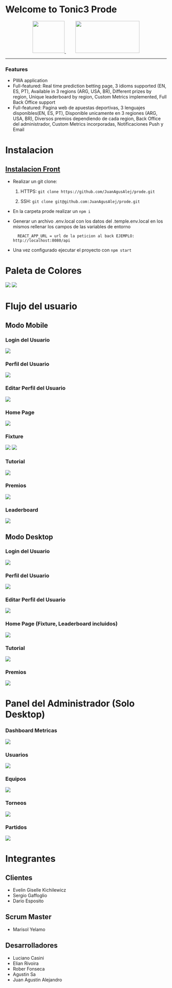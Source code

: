 # Welcome to Tonic3 Prode

<div align="center">
<a href="https://tonic3.com/" style="margin-right: 30px" target="_blank">
    <img src="https://info.tonic3.com/hubfs/tonic3-logotype-color.png" width="100" height="100">
</a>
<a align="center" href="http://https://www.plataforma5.la/" target="_blank">
    <img src="https://www.plataforma5.la/static/media/P5Desktop.d1842dd2bff00677295cd7d28a29e60c.svg" width="200" height="100">
</a>
</div>

------------
### Features

- PWA application
- Full-featured: Real time prediction betting page, 3 idioms supported (EN, ES, PT), Available in 3 regions (ARG, USA, BR), Different prizes by region, Unique leaderboard by region, Custom Metrics implemented, Full Back Office support
- Full-featured: Pagina web de apuestas deportivas, 3 lenguajes disponibles(EN, ES, PT), Disponible unicamente en 3 regiones (ARG, USA, BR), Diversos premios dependiendo de cada region, Back Office del administrador, Custom Metrics incorporadas, Notificaciones Push y Email

# Instalacion

## <a href="https://github.com/JuanAgusAlej/prode" target="_blank"> Instalacion Front </a>

- Realizar un git clone:
	1. HTTPS: `git clone https://github.com/JuanAgusAlej/prode.git`

	2. SSH: `git clone git@github.com:JuanAgusAlej/prode.git`

- En la carpeta prode realizar un `npm i`
- Generar un archivo .env.local con los datos del .temple.env.local en los mismos rellenar los campos de las variables de entorno
		
        REACT_APP_URL = url de la peticion al back EJEMPLO: http://localhost:8080/api

- Una vez configurado ejecutar el proyecto con `npm start`

# Paleta de Colores
![](https://snipboard.io/U9uAVf.jpg)
![](https://snipboard.io/HYSZC6.jpg)

# Flujo del usuario

## Modo Mobile
### Login del Usuario
![](https://snipboard.io/uCUDcr.jpg)
### Perfil del Usuario
![](https://snipboard.io/ZvwWIN.jpg)
### Editar Perfil del Usuario
![](https://snipboard.io/5bcDYx.jpg)
### Home Page
![](https://snipboard.io/0TEOly.jpg)
### Fixture
![](https://snipboard.io/F0HpDB.jpg)
![](https://snipboard.io/aBHVqr.jpg)
### Tutorial
![](https://snipboard.io/Ox8yXD.jpg)
### Premios
![](https://snipboard.io/g7DMwp.jpg)
### Leaderboard
![](https://snipboard.io/FuagbX.jpg)

## Modo Desktop

### Login del Usuario
![](https://snipboard.io/tICelu.jpg)
### Perfil del Usuario
![](https://snipboard.io/DcBRdH.jpg)
### Editar Perfil del Usuario
![](https://snipboard.io/7TWeAP.jpg)
### Home Page (Fixture, Leaderboard incluidos)
![](https://snipboard.io/Dp1fXd.jpg)
### Tutorial
![](https://snipboard.io/DmcTHY.jpg)
### Premios
![](https://snipboard.io/7bUuxQ.jpg)


# Panel del Administrador (Solo Desktop)

### Dashboard Metricas
![](https://snipboard.io/Fmy1aQ.jpg)
### Usuarios
![](https://snipboard.io/hpkXmz.jpg)
### Equipos
![](https://snipboard.io/Ns1Lue.jpg)
### Torneos
![](https://snipboard.io/f3dhb9.jpg)
### Partidos
![](https://snipboard.io/mHja3X.jpg)


# Integrantes

## Clientes
- Evelin Giselle Kichilewicz
- Sergio Gaffoglio
- Dario Esposito

## Scrum Master
- Marisol Yelamo

## Desarrolladores
- Luciano Casini
- Elian Rivoira
- Rober Fonseca
- Agustin Sa 
- Juan Agustin Alejandro

